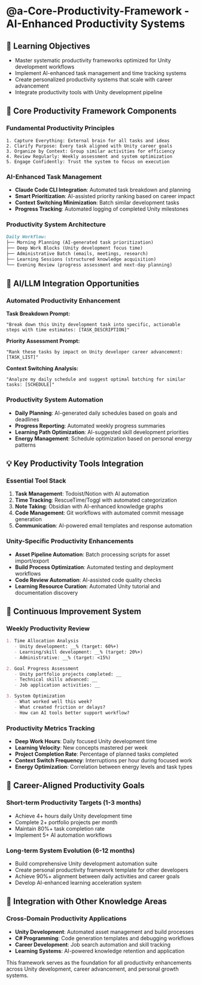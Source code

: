 # @a-Core-Productivity-Framework - AI-Enhanced Productivity Systems

## 🎯 Learning Objectives
- Master systematic productivity frameworks optimized for Unity development workflows
- Implement AI-enhanced task management and time tracking systems
- Create personalized productivity systems that scale with career advancement
- Integrate productivity tools with Unity development pipeline

## 🔧 Core Productivity Framework Components

### Fundamental Productivity Principles
```
1. Capture Everything: External brain for all tasks and ideas
2. Clarify Purpose: Every task aligned with Unity career goals
3. Organize by Context: Group similar activities for efficiency
4. Review Regularly: Weekly assessment and system optimization
5. Engage Confidently: Trust the system to focus on execution
```

### AI-Enhanced Task Management
- **Claude Code CLI Integration**: Automated task breakdown and planning
- **Smart Prioritization**: AI-assisted priority ranking based on career impact
- **Context Switching Minimization**: Batch similar development tasks
- **Progress Tracking**: Automated logging of completed Unity milestones

### Productivity System Architecture
```markdown
Daily Workflow:
├── Morning Planning (AI-generated task prioritization)
├── Deep Work Blocks (Unity development focus time)
├── Administrative Batch (emails, meetings, research)
├── Learning Sessions (structured knowledge acquisition)
└── Evening Review (progress assessment and next-day planning)
```

## 🚀 AI/LLM Integration Opportunities

### Automated Productivity Enhancement
**Task Breakdown Prompt:**
```
"Break down this Unity development task into specific, actionable steps with time estimates: [TASK_DESCRIPTION]"
```

**Priority Assessment Prompt:**
```
"Rank these tasks by impact on Unity developer career advancement: [TASK_LIST]"
```

**Context Switching Analysis:**
```
"Analyze my daily schedule and suggest optimal batching for similar tasks: [SCHEDULE]"
```

### Productivity System Automation
- **Daily Planning**: AI-generated daily schedules based on goals and deadlines
- **Progress Reporting**: Automated weekly progress summaries
- **Learning Path Optimization**: AI-suggested skill development priorities
- **Energy Management**: Schedule optimization based on personal energy patterns

## 💡 Key Productivity Tools Integration

### Essential Tool Stack
1. **Task Management**: Todoist/Notion with AI automation
2. **Time Tracking**: RescueTime/Toggl with automated categorization
3. **Note Taking**: Obsidian with AI-enhanced knowledge graphs
4. **Code Management**: Git workflows with automated commit message generation
5. **Communication**: AI-powered email templates and response automation

### Unity-Specific Productivity Enhancements
- **Asset Pipeline Automation**: Batch processing scripts for asset import/export
- **Build Process Optimization**: Automated testing and deployment workflows
- **Code Review Automation**: AI-assisted code quality checks
- **Learning Resource Curation**: Automated Unity tutorial and documentation discovery

## 🔄 Continuous Improvement System

### Weekly Productivity Review
```markdown
1. Time Allocation Analysis
   - Unity development: __% (target: 60%+)
   - Learning/skill development: __% (target: 20%+)
   - Administrative: __% (target: <15%)

2. Goal Progress Assessment
   - Unity portfolio projects completed: __
   - Technical skills advanced: __
   - Job application activities: __

3. System Optimization
   - What worked well this week?
   - What created friction or delays?
   - How can AI tools better support workflow?
```

### Productivity Metrics Tracking
- **Deep Work Hours**: Daily focused Unity development time
- **Learning Velocity**: New concepts mastered per week
- **Project Completion Rate**: Percentage of planned tasks completed
- **Context Switch Frequency**: Interruptions per hour during focused work
- **Energy Optimization**: Correlation between energy levels and task types

## 🎯 Career-Aligned Productivity Goals

### Short-term Productivity Targets (1-3 months)
- Achieve 4+ hours daily Unity development time
- Complete 2+ portfolio projects per month
- Maintain 80%+ task completion rate
- Implement 5+ AI automation workflows

### Long-term System Evolution (6-12 months)
- Build comprehensive Unity development automation suite
- Create personal productivity framework template for other developers
- Achieve 90%+ alignment between daily activities and career goals
- Develop AI-enhanced learning acceleration system

## 🔗 Integration with Other Knowledge Areas

### Cross-Domain Productivity Applications
- **Unity Development**: Automated asset management and build processes
- **C# Programming**: Code generation templates and debugging workflows
- **Career Development**: Job search automation and skill tracking
- **Learning Systems**: AI-powered knowledge retention and application

This framework serves as the foundation for all productivity enhancements across Unity development, career advancement, and personal growth systems.